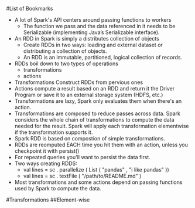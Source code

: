#List of Bookmarks
* A lot of Spark's API centers around passing functions to workers
    - The function we pass and the data referenced in it needs to be Serializable (implementing Java’s Serializable interface).
* An RDD in Spark is simply a distributes collection of objects
    - Create RDDs in two ways: loading and external dataset or distributing a collection of objects.
    - An RDD is an immutable, partitioned, logical collection of records.
* RDDs boil down to two types of operations
    - transformations
    - actions
* Transformations Construct RDDs from pervious ones
* Actions compute a result based on an RDD and return it the Driver Program or save it to an external storage system (HDFS, etc.)
* Transformations are lazy, Spark only evaluates them when there's an action.
* Transformations are composed to reduce passes across data.  Spark considers the whole chain of transformations to compute the data needed for the result. Spark will apply each transformation elementwise if the transformation supports it.
* Spark RDD is based on compostion of simple transformations.
* RDDs are reomputed EACH time you hit them with an action, unless you checkpoint it with persist()
* For repeated queries you'll want to persist the data first.
* Two ways creating RDDS:
    - val lines = sc . parallelize ( List ( "pandas" , "i like pandas" ))
    - val lines = sc . textFile ( "/path/to/README.md" )
* Most transformations and some actions depend on passing functions used by Spark to compute the data.

#Transformations
##Element-wise


